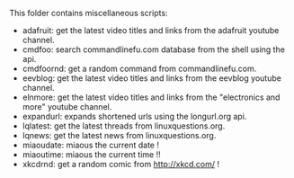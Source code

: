This folder contains miscellaneous scripts:

- adafruit: get the latest video titles and links from the
  adafruit youtube channel.
- cmdfoo: search commandlinefu.com database from the shell using the api.
- cmdfoornd: get a random command from commandlinefu.com.
- eevblog: get the latest video titles and links from the
  eevblog youtube channel.
- elnmore: get the latest video titles and links from the
  "electronics and more" youtube channel.
- expandurl: expands shortened urls using the longurl.org api.
- lqlatest: get the latest threads from linuxquestions.org.
- lqnews: get the latest news from linuxquestions.org.
- miaoudate: miaous the current date !
- miaoutime: miaous the current time !!
- xkcdrnd: get a random comic from http://xkcd.com/ !
